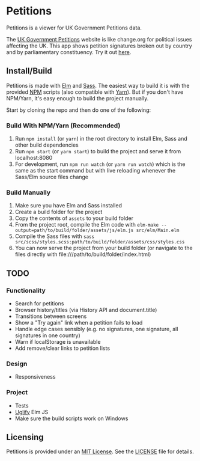 # Petitions

Petitions is a viewer for UK Government Petitions data.

The [UK Government Petitions](https://petition.parliament.uk/) website is like change.org for political issues affecting the UK. This app shows petition signatures broken out by country and by parliamentary constituency. Try it out [here](http://petitions.deepilla.com).

## Install/Build

Petitions is made with [Elm](http://elm-lang.org/) and [Sass](http://sass-lang.com/). The easiest way to build it is with the provided [NPM](https://www.npmjs.com/) scripts (also compatible with [Yarn](https://yarnpkg.com/)). But if you don't have NPM/Yarn, it's easy enough to build the project manually.

Start by cloning the repo and then do one of the following:

### Build With NPM/Yarn (Recommended)

1. Run `npm install` (or `yarn`) in the root directory to install Elm, Sass and other build dependencies
2. Run `npm start` (or `yarn start`) to build the project and serve it from localhost:8080
3. For development, run `npm run watch` (or `yarn run watch`) which is the same as the start command but with live reloading whenever the Sass/Elm source files change

### Build Manually

1. Make sure you have Elm and Sass installed
2. Create a build folder for the project
3. Copy the contents of `assets` to your build folder
4. From the project root, compile the Elm code with `elm-make --output=path/to/build/folder/assets/js/elm.js src/elm/Main.elm`
5. Compile the Sass files with `sass src/scss/styles.scss:path/to/build/folder/assets/css/styles.css`
6. You can now serve the project from your build folder (or navigate to the files directly with file:///path/to/build/folder/index.html)

## TODO

### Functionality

- Search for petitions
- Browser history/titles (via History API and document.title)
- Transitions between screens
- Show a "Try again" link when a petition fails to load
- Handle edge cases sensibly (e.g. no signatures, one signature, all signatures in one country)
- Warn if localStorage is unavailable
- Add remove/clear links to petition lists

### Design

- Responsiveness

### Project

- Tests
- [Uglify](https://www.npmjs.com/package/uglify-js) Elm JS
- Make sure the build scripts work on Windows

## Licensing

Petitions is provided under an [MIT License](http://choosealicense.com/licenses/mit/). See the [LICENSE](LICENSE) file for details.
